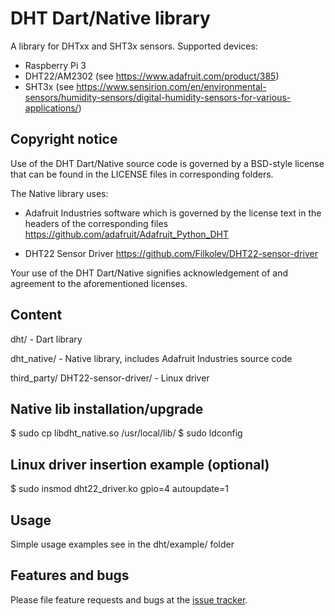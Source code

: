 # DHT Dart/Native library

A library for DHTxx and SHT3x sensors.
Supported devices:
- Raspberry Pi 3
- DHT22/AM2302 (see https://www.adafruit.com/product/385)
- SHT3x (see https://www.sensirion.com/en/environmental-sensors/humidity-sensors/digital-humidity-sensors-for-various-applications/)

## Copyright notice

Use of the DHT Dart/Native source code is governed by a BSD-style license that can be found in the LICENSE files in corresponding folders.

The Native library uses:
- Adafruit Industries software which is governed by the license text in the headers of the corresponding files
https://github.com/adafruit/Adafruit_Python_DHT

- DHT22 Sensor Driver
https://github.com/Filkolev/DHT22-sensor-driver

Your use of the DHT Dart/Native signifies acknowledgement of and agreement to the aforementioned licenses.

## Content

  dht/ - Dart library

  dht_native/ - Native library, includes Adafruit Industries source code

  third_party/
	DHT22-sensor-driver/ - Linux driver

## Native lib installation/upgrade

  $ sudo cp libdht_native.so /usr/local/lib/
  $ sudo ldconfig

## Linux driver insertion example (optional)

  $ sudo insmod dht22_driver.ko gpio=4 autoupdate=1

## Usage

Simple usage examples see in the dht/example/ folder

## Features and bugs

Please file feature requests and bugs at the [issue tracker][tracker].

[tracker]: https://github.com/yolkhovyy/dht_dart/issues

